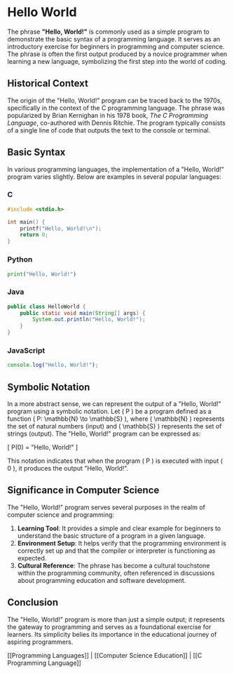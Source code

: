 
# Hello World

The phrase **"Hello, World!"** is commonly used as a simple program to demonstrate the basic syntax of a programming language. It serves as an introductory exercise for beginners in programming and computer science. The phrase is often the first output produced by a novice programmer when learning a new language, symbolizing the first step into the world of coding.

## Historical Context

The origin of the "Hello, World!" program can be traced back to the 1970s, specifically in the context of the C programming language. The phrase was popularized by Brian Kernighan in his 1978 book, *The C Programming Language*, co-authored with Dennis Ritchie. The program typically consists of a single line of code that outputs the text to the console or terminal.

## Basic Syntax

In various programming languages, the implementation of a "Hello, World!" program varies slightly. Below are examples in several popular languages:

### C
```c
#include <stdio.h>

int main() {
    printf("Hello, World!\n");
    return 0;
}
```

### Python
```python
print("Hello, World!")
```

### Java
```java
public class HelloWorld {
    public static void main(String[] args) {
        System.out.println("Hello, World!");
    }
}
```

### JavaScript
```javascript
console.log("Hello, World!");
```

## Symbolic Notation

In a more abstract sense, we can represent the output of a "Hello, World!" program using a symbolic notation. Let \( P \) be a program defined as a function \( P: \mathbb{N} \to \mathbb{S} \), where \( \mathbb{N} \) represents the set of natural numbers (input) and \( \mathbb{S} \) represents the set of strings (output). The "Hello, World!" program can be expressed as:

\[
P(0) = "Hello, World!"
\]

This notation indicates that when the program \( P \) is executed with input \( 0 \), it produces the output "Hello, World!".

## Significance in Computer Science

The "Hello, World!" program serves several purposes in the realm of computer science and programming:

1. **Learning Tool**: It provides a simple and clear example for beginners to understand the basic structure of a program in a given language.
2. **Environment Setup**: It helps verify that the programming environment is correctly set up and that the compiler or interpreter is functioning as expected.
3. **Cultural Reference**: The phrase has become a cultural touchstone within the programming community, often referenced in discussions about programming education and software development.

## Conclusion

The "Hello, World!" program is more than just a simple output; it represents the gateway to programming and serves as a foundational exercise for learners. Its simplicity belies its importance in the educational journey of aspiring programmers.

[[Programming Languages]] | [[Computer Science Education]] | [[C Programming Language]]
